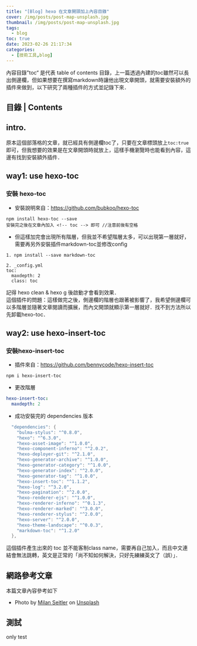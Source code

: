 ```yaml
---
title: "[Blog] hexo 在文章開頭加上內容目錄"
cover: /img/posts/post-map-unsplash.jpg
thumbnail: /img/posts/post-map-unsplash.jpg
tags:
  - blog
toc: true
date: 2023-02-26 21:17:34
categories:
  - [技術工具,blog]
---
```







<article class="message is-info"><div class="message-body">
內容目錄"toc“ 是代表 table of contents 目錄，上一篇透過內建的toc雖然可以長出側邊欄，但如果想要在撰寫markdown時讓他出現文章開頭，就需要安裝額外的插件來做到，以下研究了兩種插件的方式並記錄下來．
</div></article>

<!--more-->



## 目錄 | Contents
<!-- toc -->


## intro.
原本這個部落格的文章，就已經具有側邊欄toc了，只要在文章標頭放上`toc:true`即可，但我想要的效果是在文章開頭時就放上，這樣手機瀏覽時也能看到內容，這邊有找到安裝額外插件．

## way1: use hexo-toc

### 安裝 hexo-toc

- 安裝說明來自：https://github.com/bubkoo/hexo-toc
```
npm install hexo-toc --save
安裝完之後在文章內加入 <!-- toc --> 即可 //注意前後有空格
```
- 但這樣加完會出現所有階層，但我並不希望階層太多，可以出現第一層就好，需要再另外安裝插件markdown-toc並修改config
```_
1. npm install --save markdown-toc

2. _config.yml
toc:
  maxdepth: 2
  class: toc

```



<div class="notification is-warning">
記得 hexo clean & hexo g 後啟動才會看到效果．
</div>

<article class="message is-warning"><div class="message-body">
這個插件的問題：這樣做完之後，側邊欄的階層也跟著被影響了，我希望側邊欄可以多階層並隨著文章閱讀而擴展，而內文開頭就顯示第一層就好．找不到方法所以先卸載hexo-toc．
</div></article>

## way2: use hexo-insert-toc

### 安裝hexo-insert-toc
- 插件來自：https://github.com/bennycode/hexo-insert-toc
```  shell
npm i hexo-insert-toc
```
- 更改階層
``` _config.yml
hexo-insert-toc:
  maxdepth: 2
```


- 成功安裝完的 dependencies 版本
```go “展開查看dependencies版本” json >folded
  "dependencies": {
    "bulma-stylus": "^0.8.0",
    "hexo": "^6.3.0",
    "hexo-asset-image": "^1.0.0",
    "hexo-component-inferno": "^2.0.2",
    "hexo-deployer-git": "^2.1.0",
    "hexo-generator-archive": "^1.0.0",
    "hexo-generator-category": "^1.0.0",
    "hexo-generator-index": "^2.0.0",
    "hexo-generator-tag": "^1.0.0",
    "hexo-insert-toc": "^1.1.2",
    "hexo-log": "^3.2.0",
    "hexo-pagination": "^2.0.0",
    "hexo-renderer-ejs": "^1.0.0",
    "hexo-renderer-inferno": "^0.1.3",
    "hexo-renderer-marked": "^3.0.0",
    "hexo-renderer-stylus": "^2.0.0",
    "hexo-server": "^2.0.0",
    "hexo-theme-landscape": "^0.0.3",
    "markdown-toc": "^1.2.0"
  },
```
<article class="message is-warning"><div class="message-body">
這個插件產生出來的 toc 並不能客制class name，需要再自己加入，而且中文連結會無法跳轉，英文是正常的「尚不知如何解決，只好先練練英文了（誤）」．
</div></article>


## 網路參考文章
本篇文章內容參考如下

- Photo by <a href="https://unsplash.com/@milanseitler?utm_source=unsplash&utm_medium=referral&utm_content=creditCopyText">Milan Seitler</a> on <a href="https://unsplash.com/photos/WzJoydMPTiI?utm_source=unsplash&utm_medium=referral&utm_content=creditCopyText">Unsplash</a>
  

## 測試
only test 